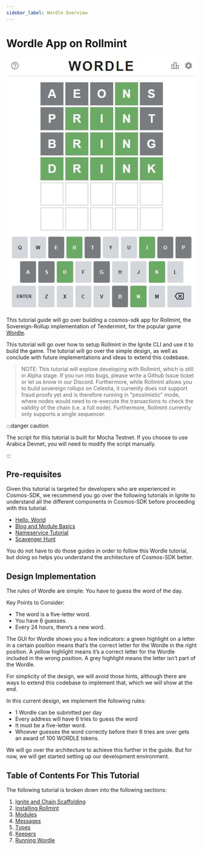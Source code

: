 ```yaml
---
sidebar_label: Wordle Overview
---
```


# Wordle App on Rollmint

![wordle-app](/img/wordle.jpg)

This tutorial guide will go over building a cosmos-sdk app
for Rollmint, the Sovereign-Rollup implementation of
Tendermint, for the popular game [Wordle](https://www.nytimes.com/games/wordle/index.html).

This tutorial will go over how to setup Rollmint
in the Ignite CLI and use it to build the game.
The tutorial will go over the simple design,
as well as conclude with future implementations and ideas
to extend this codebase.

> NOTE: This tutorial will explore developing with Rollmint,
  which is still in Alpha stage. If you run into bugs, please
  write a Github Issue ticket or let us know in our Discord.
  Furthermore, while Rollmint allows you to build sovereign
  rollups on Celestia, it currently does not support fraud
  proofs yet and is therefore running in "pessimistic" mode,
  where nodes would need to re-execute the transactions to check
  the validity of the chain (i.e. a full node). Furthermore,
  Rollmint currently only supports a single sequencer.

:::danger caution

The script for this tutorial is built for Mocha Testnet.
If you choose to use Arabica Devnet,
you will need to modify the script manually.

:::

## Pre-requisites

Given this tutorial is targeted for developers who are experienced
in Cosmos-SDK, we recommend you go over the following tutorials
in Ignite to understand all the different components in Cosmos-SDK before
proceeding with this tutorial.

* [Hello, World](https://docs.ignite.com/guide/hello)
* [Blog and Module Basics](https://docs.ignite.com/guide/blog)
* [Nameservice Tutorial](https://docs.ignite.com/guide/nameservice)
* [Scavenger Hunt](https://docs.ignite.com/guide/scavenge)

You do not have to do those guides in order to follow this Wordle tutorial,
but doing so helps you understand the architecture of Cosmos-SDK better.

## Design Implementation

The rules of Wordle are simple: You have to guess the word of the day.

Key Points to Consider:

* The word is a five-letter word.
* You have 6 guesses.
* Every 24 hours, there’s a new word.

The GUI for Wordle shows you a few indicators: a
green highlight on a letter in a certain position
means that’s the correct letter for the Wordle
in the right position. A yellow highlight means
it’s a correct letter for the Wordle included in
the wrong position. A grey highlight means the letter
isn’t part of the Wordle.

For simplicity of the design, we will avoid those
hints, although there are ways to extend this codebase
to implement that, which we will show at the end.

In this current design, we implement the following rules:

* 1 Wordle can be submitted per day
* Every address will have 6 tries to guess the word
* It must be a five-letter word.  
* Whoever guesses the word correctly before their
  6 tries are over gets an award of 100 WORDLE tokens.

We will go over the architecture to achieve this further
in the guide. But for now, we will get started setting up
our development environment.

## Table of Contents For This Tutorial

The following tutorial is broken down into the following
sections:

1. [Ignite and Chain Scaffolding](./scaffold-wordle)
2. [Installing Rollmint](./install-rollmint)
3. [Modules](./wordle-module)
4. [Messages](./wordle-messages)
5. [Types](./wordle-types)
6. [Keepers](./wordle-keeper)
7. [Running Wordle](./run-wordle)
